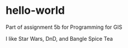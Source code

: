 # hello-world
Part of assignment 5b for Programming for GIS

I like Star Wars, DnD, and Bangle Spice Tea
